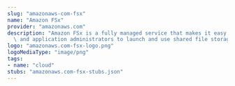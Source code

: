 ```yaml
---
slug: "amazonaws-com-fsx"
name: "Amazon FSx"
provider: "amazonaws.com"
description: "Amazon FSx is a fully managed service that makes it easy for storage\
  \ and application administrators to launch and use shared file storage."
logo: "amazonaws.com-fsx-logo.png"
logoMediaType: "image/png"
tags:
- name: "cloud"
stubs: "amazonaws.com-fsx-stubs.json"
---
```

